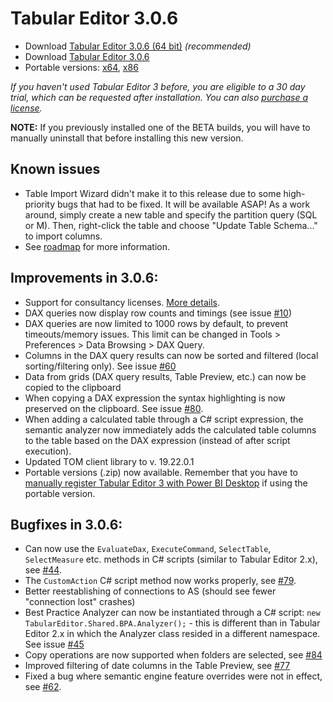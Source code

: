 # Tabular Editor 3.0.6

- Download [Tabular Editor 3.0.6 (64 bit)](https://cdn.tabulareditor.com/files/TabularEditor.3.0.6.x64.msi) *(recommended)*
- Download [Tabular Editor 3.0.6](https://cdn.tabulareditor.com/files/TabularEditor.3.0.6.x86.msi)
- Portable versions: [x64](https://cdn.tabulareditor.com/files/TabularEditor.3.0.6.x64.zip), [x86](https://cdn.tabulareditor.com/files/TabularEditor.3.0.6.x86.zip)

*If you haven't used Tabular Editor 3 before, you are eligible to a 30 day trial, which can be requested after installation. You can also [purchase a license](https://tabulareditor.com/#licensing).*

**NOTE:** If you previously installed one of the BETA builds, you will have to manually uninstall that before installing this new version.

## Known issues

- Table Import Wizard didn't make it to this release due to some high-priority bugs that had to be fixed. It will be available ASAP! As a work around, simply create a new table and specify the partition query (SQL or M). Then, right-click the table and choose "Update Table Schema..." to import columns.
- See [roadmap](https://github.com/TabularEditor/TabularEditor3/issues/12) for more information.

## Improvements in 3.0.6:

- Support for consultancy licenses. [More details](https://tabulareditor.com/consultancy-edition/).
- DAX queries now display row counts and timings (see issue [#10](https://github.com/TabularEditor/TabularEditor3/issues/10))
- DAX queries are now limited to 1000 rows by default, to prevent timeouts/memory issues. This limit can be changed in Tools > Preferences > Data Browsing > DAX Query.
- Columns in the DAX query results can now be sorted and filtered (local sorting/filtering only). See issue [#60](https://github.com/TabularEditor/TabularEditor3/issues/60)
- Data from grids (DAX query results, Table Preview, etc.) can now be copied to the clipboard
- When copying a DAX expression the syntax highlighting is now preserved on the clipboard. See issue [#80](https://github.com/TabularEditor/TabularEditor3/issues/80).
- When adding a calculated table through a C# script expression, the semantic analyzer now immediately adds the calculated table columns to the table based on the DAX expression (instead of after script execution).
- Updated TOM client library to v. 19.22.0.1
- Portable versions (.zip) now available. Remember that you have to [manually register Tabular Editor 3 with Power BI Desktop](https://docs.microsoft.com/en-us/power-bi/transform-model/desktop-external-tools#registering-external-tools) if using the portable version.

## Bugfixes in 3.0.6:

- Can now use the `EvaluateDax`, `ExecuteCommand`, `SelectTable`, `SelectMeasure` etc. methods in C# scripts (similar to Tabular Editor 2.x), see [#44](https://github.com/TabularEditor/TabularEditor3/issues/44).
- The `CustomAction` C# script method now works properly, see [#79](https://github.com/TabularEditor/TabularEditor3/issues/79).
- Better reestablishing of connections to AS (should see fewer "connection lost" crashes)
- Best Practice Analyzer can now be instantiated through a C# script: `new TabularEditor.Shared.BPA.Analyzer();` - this is different than in Tabular Editor 2.x in which the Analyzer class resided in a different namespace. See issue [#45](https://github.com/TabularEditor/TabularEditor3/issues/45)
- Copy operations are now supported when folders are selected, see [#84](https://github.com/TabularEditor/TabularEditor3/issues/84)
- Improved filtering of date columns in the Table Preview, see [#77](https://github.com/TabularEditor/TabularEditor3/issues/77)
- Fixed a bug where semantic engine feature overrides were not in effect, see [#62](https://github.com/TabularEditor/TabularEditor3/issues/62).
